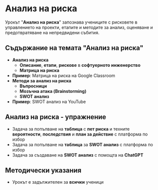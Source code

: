# Анализ на риска

Урокът "**Анализ на риска**" запознава учениците с рисковете в управлението на проекти, етапите и методите за анализ, оценяване и предотвратяване на непредвидени събития.

## Съдържание на темата "Анализ на риска"
  - **Анализ на риска**
    - **Описание**, **етапи**, **рискове** в **софтуерното инженерство**
    - **Матрица на риска**
  - **Пример**: Матрица на риска на Google Classroom
  - **Методи за анализ на риска**
    - **Въпросници**
    - **Мозъчна атака (Brainstorming)**
    - **SWOT анализ**
  - **Пример**: SWOT анализ на YouTube

## Анализ на риска - упражнение
  - Задача за попълване на **таблица** с **пет риска** и техните **вероятности**, **последствия** и **план за действие** с платформа по избор
  - Задача за попълване на **таблица** за **SWOT анализ** с платформа по избор
  - Задача за създаване на **SWOT анализ** с помощта на **ChatGPT**

## Методически указания
  - Урокът е задължителен за **всички** ученици
